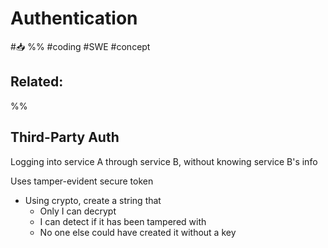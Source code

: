 # Authentication
#📥 
%%
#coding 
#SWE
#concept

**Related:**
-  

%%

## Third-Party Auth
Logging into service A through service B, without knowing service B's info

Uses tamper-evident secure token
- Using crypto, create a string that 
	- Only I can decrypt
	- I can detect if it has been tampered with
	- No one else could have created it without a key 
